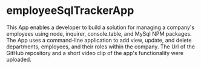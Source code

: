 # employeeSqlTrackerApp
This App enables a developer to build a solution for managing a company's employees using node, inquirer, console.table, and MySql NPM packages.  The App uses a command-line application to add view, update, and delete departments, employees, and their roles within the company.  The Url of the GitHub repository and a short video clip of the app's functionality were uploaded.  
